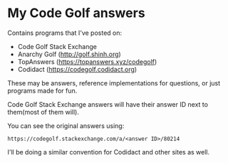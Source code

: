 # My Code Golf answers

Contains programs that I've posted on:
- Code Golf Stack Exchange
- Anarchy Golf (http://golf.shinh.org)
- TopAnswers (https://topanswers.xyz/codegolf)
- Codidact (https://codegolf.codidact.org)

These may be answers, reference implementations for questions, or just programs made for fun.

Code Golf Stack Exchange answers will have their answer ID next to them(most of them will).

You can see the original answers using:
```
https://codegolf.stackexchange.com/a/<answer ID>/80214
```

I'll be doing a similar convention for Codidact and other sites as well.
